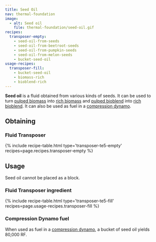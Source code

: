 ```yaml
---
title: Seed Oil
nav: thermal-foundation
image:
  - alt: Seed oil
    file: thermal-foundation/seed-oil.gif
recipes:
  transposer-empty:
    - seed-oil-from-seeds
    - seed-oil-from-beetroot-seeds
    - seed-oil-from-pumpkin-seeds
    - seed-oil-from-melon-seeds
    - bucket-seed-oil
usage-recipes:
  transposer-fill:
    - bucket-seed-oil
    - biomass-rich
    - bioblend-rich
---
```


**Seed oil** is a fluid obtained from various kinds of seeds. It can be used to
turn [pulped biomass](/docs/thermal-foundation/pulped-biomass/) into [rich
biomass](/docs/thermal-foundation/rich-biomass/) and [pulped
bioblend](/docs/thermal-foundation/pulped-bioblend/) into [rich
bioblend](/docs/thermal-foundation/rich-bioblend/). It can also be used as fuel
in a [compression dynamo](/docs/thermal-expansion/compression-dynamo/).


Obtaining
---------

### Fluid Transposer
{% include recipe-table.html type='transposer-te5-empty' recipes=page.recipes.transposer-empty %}


Usage
-----

Seed oil cannot be placed as a block.

### Fluid Transposer ingredient
{% include recipe-table.html type='transposer-te5-fill' recipes=page.usage-recipes.transposer-fill %}

### Compression Dynamo fuel
When used as fuel in a [compression
dynamo](/docs/thermal-expansion/compression-dynamo/), a bucket of seed oil
yields 80,000 RF.
